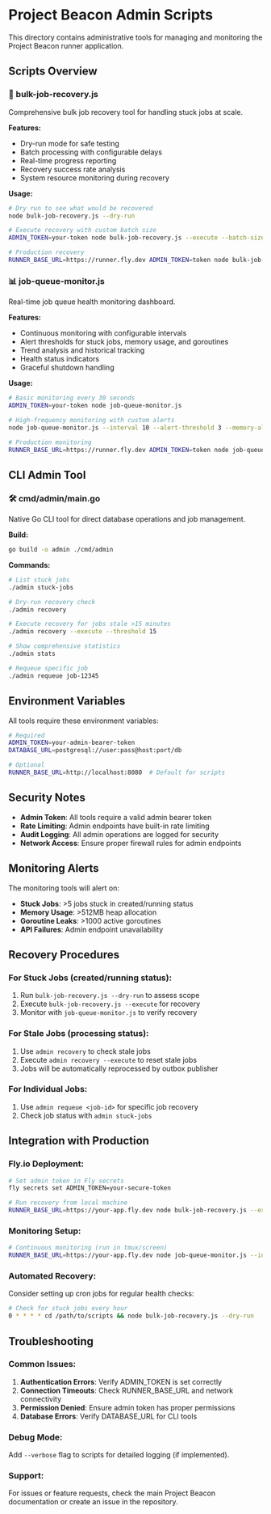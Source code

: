 # Project Beacon Admin Scripts

This directory contains administrative tools for managing and monitoring the Project Beacon runner application.

## Scripts Overview

### 🔧 bulk-job-recovery.js
Comprehensive bulk job recovery tool for handling stuck jobs at scale.

**Features:**
- Dry-run mode for safe testing
- Batch processing with configurable delays
- Real-time progress reporting
- Recovery success rate analysis
- System resource monitoring during recovery

**Usage:**
```bash
# Dry run to see what would be recovered
node bulk-job-recovery.js --dry-run

# Execute recovery with custom batch size
ADMIN_TOKEN=your-token node bulk-job-recovery.js --execute --batch-size 10

# Production recovery
RUNNER_BASE_URL=https://runner.fly.dev ADMIN_TOKEN=token node bulk-job-recovery.js --execute
```

### 📊 job-queue-monitor.js
Real-time job queue health monitoring dashboard.

**Features:**
- Continuous monitoring with configurable intervals
- Alert thresholds for stuck jobs, memory usage, and goroutines
- Trend analysis and historical tracking
- Health status indicators
- Graceful shutdown handling

**Usage:**
```bash
# Basic monitoring every 30 seconds
ADMIN_TOKEN=your-token node job-queue-monitor.js

# High-frequency monitoring with custom alerts
node job-queue-monitor.js --interval 10 --alert-threshold 3 --memory-alert 256

# Production monitoring
RUNNER_BASE_URL=https://runner.fly.dev ADMIN_TOKEN=token node job-queue-monitor.js --interval 60
```

## CLI Admin Tool

### 🛠️ cmd/admin/main.go
Native Go CLI tool for direct database operations and job management.

**Build:**
```bash
go build -o admin ./cmd/admin
```

**Commands:**
```bash
# List stuck jobs
./admin stuck-jobs

# Dry-run recovery check
./admin recovery

# Execute recovery for jobs stale >15 minutes
./admin recovery --execute --threshold 15

# Show comprehensive statistics
./admin stats

# Requeue specific job
./admin requeue job-12345
```

## Environment Variables

All tools require these environment variables:

```bash
# Required
ADMIN_TOKEN=your-admin-bearer-token
DATABASE_URL=postgresql://user:pass@host:port/db

# Optional
RUNNER_BASE_URL=http://localhost:8080  # Default for scripts
```

## Security Notes

- **Admin Token**: All tools require a valid admin bearer token
- **Rate Limiting**: Admin endpoints have built-in rate limiting
- **Audit Logging**: All admin operations are logged for security
- **Network Access**: Ensure proper firewall rules for admin endpoints

## Monitoring Alerts

The monitoring tools will alert on:

- **Stuck Jobs**: >5 jobs stuck in created/running status
- **Memory Usage**: >512MB heap allocation
- **Goroutine Leaks**: >1000 active goroutines
- **API Failures**: Admin endpoint unavailability

## Recovery Procedures

### For Stuck Jobs (created/running status):
1. Run `bulk-job-recovery.js --dry-run` to assess scope
2. Execute `bulk-job-recovery.js --execute` for recovery
3. Monitor with `job-queue-monitor.js` to verify recovery

### For Stale Jobs (processing status):
1. Use `admin recovery` to check stale jobs
2. Execute `admin recovery --execute` to reset stale jobs
3. Jobs will be automatically reprocessed by outbox publisher

### For Individual Jobs:
1. Use `admin requeue <job-id>` for specific job recovery
2. Check job status with `admin stuck-jobs`

## Integration with Production

### Fly.io Deployment:
```bash
# Set admin token in Fly secrets
fly secrets set ADMIN_TOKEN=your-secure-token

# Run recovery from local machine
RUNNER_BASE_URL=https://your-app.fly.dev node bulk-job-recovery.js --execute
```

### Monitoring Setup:
```bash
# Continuous monitoring (run in tmux/screen)
RUNNER_BASE_URL=https://your-app.fly.dev node job-queue-monitor.js --interval 60
```

### Automated Recovery:
Consider setting up cron jobs for regular health checks:
```bash
# Check for stuck jobs every hour
0 * * * * cd /path/to/scripts && node bulk-job-recovery.js --dry-run
```

## Troubleshooting

### Common Issues:

1. **Authentication Errors**: Verify ADMIN_TOKEN is set correctly
2. **Connection Timeouts**: Check RUNNER_BASE_URL and network connectivity
3. **Permission Denied**: Ensure admin token has proper permissions
4. **Database Errors**: Verify DATABASE_URL for CLI tools

### Debug Mode:
Add `--verbose` flag to scripts for detailed logging (if implemented).

### Support:
For issues or feature requests, check the main Project Beacon documentation or create an issue in the repository.
